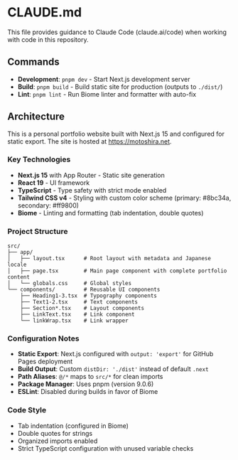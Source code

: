 # CLAUDE.md

This file provides guidance to Claude Code (claude.ai/code) when working with code in this repository.

## Commands

- **Development**: `pnpm dev` - Start Next.js development server
- **Build**: `pnpm build` - Build static site for production (outputs to `./dist/`)  
- **Lint**: `pnpm lint` - Run Biome linter and formatter with auto-fix

## Architecture

This is a personal portfolio website built with Next.js 15 and configured for static export. The site is hosted at https://motoshira.net.

### Key Technologies
- **Next.js 15** with App Router - Static site generation
- **React 19** - UI framework
- **TypeScript** - Type safety with strict mode enabled
- **Tailwind CSS v4** - Styling with custom color scheme (primary: #8bc34a, secondary: #ff9800)
- **Biome** - Linting and formatting (tab indentation, double quotes)

### Project Structure
```
src/
├── app/
│   ├── layout.tsx      # Root layout with metadata and Japanese locale
│   ├── page.tsx        # Main page component with complete portfolio content
│   └── globals.css     # Global styles
└── components/         # Reusable UI components
    ├── Heading1-3.tsx  # Typography components
    ├── Text1-2.tsx     # Text components
    ├── Section*.tsx    # Layout components
    ├── LinkText.tsx    # Link component
    └── linkWrap.tsx    # Link wrapper
```

### Configuration Notes
- **Static Export**: Next.js configured with `output: 'export'` for GitHub Pages deployment
- **Build Output**: Custom `distDir: './dist'` instead of default `.next`
- **Path Aliases**: `@/*` maps to `src/*` for clean imports
- **Package Manager**: Uses pnpm (version 9.0.6)
- **ESLint**: Disabled during builds in favor of Biome

### Code Style
- Tab indentation (configured in Biome)
- Double quotes for strings
- Organized imports enabled
- Strict TypeScript configuration with unused variable checks